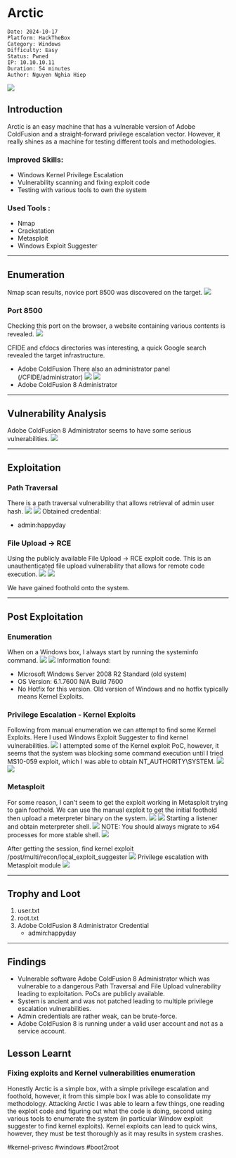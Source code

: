 # Arctic
```markup
Date: 2024-10-17
Platform: HackTheBox
Category: Windows
Difficulty: Easy
Status: Pwned
IP: 10.10.10.11
Duration: 54 minutes
Author: Nguyen Nghia Hiep
```
![](img/Pasted%20image%2020241017221434.png)
## Introduction 
Arctic is an easy machine that has a vulnerable version of Adobe ColdFusion and a straight-forward privilege escalation vector. However, it really shines as a machine for testing different tools and methodologies.
### Improved Skills:
- Windows Kernel Privilege Escalation
- Vulnerability scanning and fixing exploit code
- Testing with various tools to own the system
### Used Tools :
- Nmap
- Crackstation
- Metasploit
- Windows Exploit Suggester
---
## Enumeration
Nmap scan results, novice port 8500 was discovered on the target.
![](img/Pasted%20image%2020241017204859.png)
### Port 8500 
Checking this port on the browser, a website containing various contents is revealed. 
![](img/Pasted%20image%2020241017205911.png)

CFIDE and cfdocs directories was interesting, a quick Google search revealed the target infrastructure.
- Adobe ColdFusion 
There also an administrator panel (/CFIDE/administrator)
![](img/Pasted%20image%2020241017210242.png)
![](img/Pasted%20image%2020241017210636.png)
- Adobe ColdFusion 8 Administrator
---
## Vulnerability Analysis
Adobe ColdFusion 8 Administrator seems to have some serious vulnerabilities.
![](img/Pasted%20image%2020241017211800.png)

---
## Exploitation 
### Path Traversal 
There is a path traversal vulnerability that allows retrieval of admin user hash.
![](img/Pasted%20image%2020241018122924.png)
![](img/Pasted%20image%2020241018123000.png)
Obtained credential:
- admin:happyday
### File Upload -> RCE
Using the publicly available File Upload -> RCE exploit code. This is an unauthenticated file upload vulnerability that allows for remote code execution.
![](img/Pasted%20image%2020241017221352.png)
![](img/Pasted%20image%2020241017221030.png)

We have gained foothold onto the system.

---
## Post Exploitation 
### Enumeration
When on a Windows box, I always start by running the systeminfo command. 
![](img/Pasted%20image%2020241017223743.png)
![](img/Pasted%20image%2020241017223914.png)
Information found:
- Microsoft Windows Server 2008 R2 Standard (old system)
- OS Version: 6.1.7600 N/A Build 7600
- No Hotfix for this version.
Old version of Windows and no hotfix typically means Kernel Exploits.
### Privilege Escalation - Kernel Exploits
Following from manual enumeration we can attempt to find some Kernel Exploits. Here I used Windows Exploit Suggester to find kernel vulnerabilities.
![](img/Pasted%20image%2020241018120213.png)
I attempted some of the Kernel exploit PoC, however, it seems that the system was blocking some command execution until I tried MS10-059 exploit, which I was able to obtain NT_AUTHORITY\\SYSTEM.
![](img/Pasted%20image%2020241018120358.png)
![](img/Pasted%20image%2020241018120419.png)
### Metasploit 
For some reason, I can't seem to get the exploit working in Metasploit trying to gain foothold. We can use the manual exploit to get the initial foothold then upload a meterpreter binary on the system.
![](img/Pasted%20image%2020241018121614.png)
![](img/Pasted%20image%2020241018121648.png)
Starting a listener and obtain meterpreter shell. 
![](img/Pasted%20image%2020241018121830.png)
NOTE: You should always migrate to x64 processes for more stable shell.
![](img/Pasted%20image%2020241018122534.png)

After getting the session, find kernel exploit /post/multi/recon/local_exploit_suggester
![](img/Pasted%20image%2020241018122117.png)
Privilege escalation with Metasploit module
![](img/Pasted%20image%2020241018122643.png)

---
## Trophy and Loot

1. user.txt
2. root.txt
3. Adobe ColdFusion 8 Administrator Credential
	- admin:happyday

---
## Findings
- Vulnerable software Adobe ColdFusion 8 Administrator which was vulnerable to a dangerous Path Traversal and File Upload vulnerability leading to exploitation. PoCs are publicly available. 
- System is ancient and was not patched leading to multiple privilege escalation vulnerabilities.
- Admin credentials are rather weak, can be brute-force.
- Adobe ColdFusion 8 is running under a valid user account and not as a service account.
## Lesson Learnt
### Fixing exploits and Kernel vulnerabilities enumeration
Honestly Arctic is a simple box, with a simple privilege escalation and foothold, however, it from this simple box I was able to consolidate my methodology. Attacking Arctic I was able to learn a few things, one reading the exploit code and figuring out what the code is doing, second using various tools to enumerate the system (in particular Window exploit suggester to find kernel exploits). Kernel exploits can lead to quick wins, however, they must be test thoroughly as it may results in system crashes. 

#kernel-privesc #windows #boot2root 
